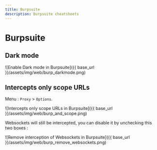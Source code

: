 ```yaml
---
title: Burpsuite
description: Burpsuite cheatsheets
---
```


# Burpsuite

## Dark mode

![Enable Dark mode in Burpsuite]({{ base_url }}/assets/img/web/burp_darkmode.png)

## Intercepts only scope URLs

Menu : `Proxy` > `Options`.

![Intercepts only scope URLs in Burpsuite]({{ base_url }}/assets/img/web/burp_and_scope.png)

Websockets will still be intercepted, you can disable it by unchecking this two boxes :

![Remove interception of Websockets in Burpsuite]({{ base_url }}/assets/img/web/burp_remove_websockets.png)

